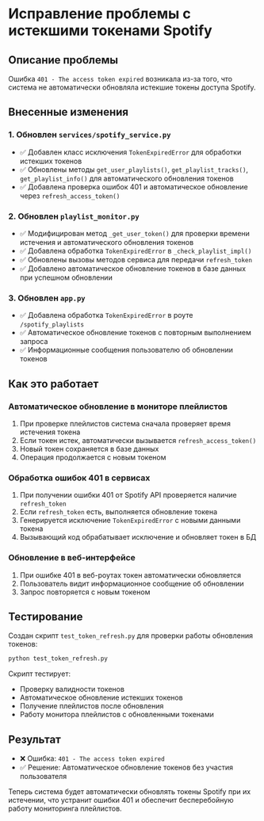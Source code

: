 # Исправление проблемы с истекшими токенами Spotify

## Описание проблемы
Ошибка `401 - The access token expired` возникала из-за того, что система не автоматически обновляла истекшие токены доступа Spotify.

## Внесенные изменения

### 1. Обновлен `services/spotify_service.py`
- ✅ Добавлен класс исключения `TokenExpiredError` для обработки истекших токенов
- ✅ Обновлены методы `get_user_playlists()`, `get_playlist_tracks()`, `get_playlist_info()` для автоматического обновления токенов
- ✅ Добавлена проверка ошибок 401 и автоматическое обновление через `refresh_access_token()`

### 2. Обновлен `playlist_monitor.py`
- ✅ Модифицирован метод `_get_user_token()` для проверки времени истечения и автоматического обновления токенов
- ✅ Добавлена обработка `TokenExpiredError` в `_check_playlist_impl()`
- ✅ Обновлены вызовы методов сервиса для передачи `refresh_token`
- ✅ Добавлено автоматическое обновление токенов в базе данных при успешном обновлении

### 3. Обновлен `app.py`
- ✅ Добавлена обработка `TokenExpiredError` в роуте `/spotify_playlists`
- ✅ Автоматическое обновление токенов с повторным выполнением запроса
- ✅ Информационные сообщения пользователю об обновлении токенов

## Как это работает

### Автоматическое обновление в мониторе плейлистов
1. При проверке плейлистов система сначала проверяет время истечения токена
2. Если токен истек, автоматически вызывается `refresh_access_token()`
3. Новый токен сохраняется в базе данных
4. Операция продолжается с новым токеном

### Обработка ошибок 401 в сервисах
1. При получении ошибки 401 от Spotify API проверяется наличие `refresh_token`
2. Если `refresh_token` есть, выполняется обновление токена
3. Генерируется исключение `TokenExpiredError` с новыми данными токена
4. Вызывающий код обрабатывает исключение и обновляет токен в БД

### Обновление в веб-интерфейсе
1. При ошибке 401 в веб-роутах токен автоматически обновляется
2. Пользователь видит информационное сообщение об обновлении
3. Запрос повторяется с новым токеном

## Тестирование
Создан скрипт `test_token_refresh.py` для проверки работы обновления токенов:

```bash
python test_token_refresh.py
```

Скрипт тестирует:
- Проверку валидности токенов
- Автоматическое обновление истекших токенов
- Получение плейлистов после обновления
- Работу монитора плейлистов с обновленными токенами

## Результат
- ❌ Ошибка: `401 - The access token expired`
- ✅ Решение: Автоматическое обновление токенов без участия пользователя

Теперь система будет автоматически обновлять токены Spotify при их истечении, что устранит ошибки 401 и обеспечит бесперебойную работу мониторинга плейлистов.
